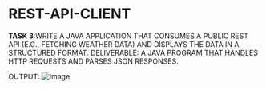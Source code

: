 # REST-API-CLIENT

**TASK 3**:WRITE A JAVA APPLICATION THAT CONSUMES
A PUBLIC REST API (E.G., FETCHING WEATHER
DATA) AND DISPLAYS THE DATA IN A
STRUCTURED FORMAT.
DELIVERABLE: A JAVA PROGRAM THAT
HANDLES HTTP REQUESTS AND PARSES
JSON RESPONSES.

OUTPUT: ![Image](https://github.com/user-attachments/assets/b90c09e1-09a7-4000-84f5-709fb9fa9e4e)
